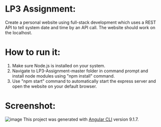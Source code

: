 # LP3 Assignment:
Create a personal website using full-stack development which uses a REST API to tell system date and time by an API call. The website should work on the localhost.

# How to run it:
1) Make sure Node.js is installed on your system.
2) Navigate to LP3-Assignment-master folder in command prompt and install node modules using "npm install" command.
3) Use "npm start" command to automatically start the express server and open the website on your default browser.

# Screenshot:
![image](https://user-images.githubusercontent.com/61931405/83309289-81e5cf00-a226-11ea-93e2-4565bb224cb1.png)
This project was generated with [Angular CLI](https://github.com/angular/angular-cli) version 9.1.7.

